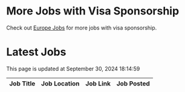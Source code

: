 # More Jobs with Visa Sponsorship

Check out [Europe Jobs](https://github.com/sureshparimi/europejobs#latest-jobs) for more jobs with visa sponsorship.

# Latest Jobs

This page is updated at September 30, 2024 18:14:59

| Job Title | Job Location | Job Link | Job Posted |
| --- | --- | --- | --- |
